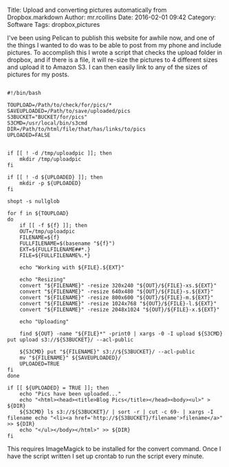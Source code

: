 Title: Upload and converting pictures automatically from Dropbox.markdown
Author: mr.rcollins
Date: 2016-02-01 09:42
Category: Software
Tags: dropbox,pictures

I've been using Pelican to publish this website for awhile now, and one of the things I wanted to do was to be able to post from my phone and include pictures. To accomplish this I wrote a script that checks the upload folder in dropbox, and if there is a file, it will re-size the pictures to 4 different sizes and upload it to Amazon S3. I can then easily link to any of the sizes of pictures for my posts.

```

#!/bin/bash

TOUPLOAD=/Path/to/check/for/pics/*
SAVEUPLOADED=/Path/to/save/uploaded/pics
S3BUCKET="BUCKET/for/pics"
S3CMD=/usr/local/bin/s3cmd
DIR=/Path/to/html/file/that/has/links/to/pics
UPLOADED=FALSE


if [[ ! -d /tmp/uploadpic ]]; then
    mkdir /tmp/uploadpic
fi

if [[ ! -d ${UPLOADED} ]]; then
    mkdir -p ${UPLOADED}
fi

shopt -s nullglob

for f in ${TOUPLOAD}
do
    if [[ -f ${f} ]]; then
    OUT=/tmp/uploadpic
    FILENAME=${f}
    FULLFILENAME=$(basename "${f}")
    EXT=${FULLFILENAME##*.}
    FILE=${FULLFILENAME%.*}

    echo "Working with ${FILE}.${EXT}"

    echo "Resizing"
    convert "${FILENAME}" -resize 320x240 "${OUT}/${FILE}-xs.${EXT}"
    convert "${FILENAME}" -resize 640x480 "${OUT}/${FILE}-s.${EXT}"
    convert "${FILENAME}" -resize 800x600 "${OUT}/${FILE}-m.${EXT}"
    convert "${FILENAME}" -resize 1024x768 "${OUT}/${FILE}-l.${EXT}"
    convert "${FILENAME}" -resize 2048x1024 "${OUT}/${FILE}-x.${EXT}"

    echo "Uploading"

    find ${OUT} -name "${FILE}*" -print0 | xargs -0 -I upload ${S3CMD} put upload s3://${S3BUCKET}/ --acl-public

    ${S3CMD} put "${FILENAME}" s3://${S3BUCKET}/ --acl-public
    mv "${FILENAME}" ${SAVEUPLOADED}/
    UPLOADED=TRUE
fi
done

if [[ ${UPLOADED} = TRUE ]]; then
    echo "Pics have been uploaded..."
    echo "<html><head><title>Blog Pics</title></head><body><ul>" > ${DIR}
    ${S3CMD} ls s3://${S3BUCKET}/ | sort -r | cut -c 69- | xargs -I filename echo "<li><a href='http://${S3BUCKET}/filename'>filename</a>" >> ${DIR}
    echo "</ul></body></html>" >> ${DIR}
fi

```

This requires ImageMagick to be installed for the convert command. Once I have the script written I set up crontab to run the script every minute.

